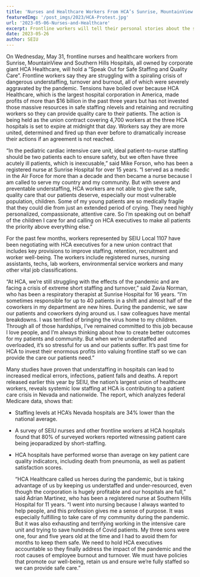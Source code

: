 ```yaml
---
title: 'Nurses and Healthcare Workers From HCA’s Sunrise, MountainView and Southern Hills Hospitals to Hold “Speak Out for Safe Staffing and Quality Care”'
featuredImg: '/post_imgs/2023/HCA-Protest.jpg'
url: '2023-05-06-Nurses-and-Healthcare'
excerpt: Frontline workers will tell their personal stories about the spiraling crisis of dangerous understaffing, turnover and burnout!
date: 2023-05-26
author: SEIU
---
```


<div class="prose mx-auto">

On Wednesday, May 31, frontline nurses and healthcare workers from Sunrise, MountainView and Southern Hills Hospitals, all owned by corporate giant HCA Healthcare, will hold a “Speak Out for Safe Staffing and Quality Care”. Frontline workers say they are struggling with a spiraling crisis of dangerous understaffing, turnover and burnout, all of which were severely aggravated by the pandemic. Tensions have boiled over because HCA Healthcare, which is the largest hospital corporation in America, made profits of more than $16 billion in the past three years but has not invested those massive resources in safe staffing nlevels and retaining and recruiting workers so they can provide quality care to their patients. The action is being held as the union contract covering 4,700 workers at the three HCA hospitals is set to expire at midnight that day. Workers say they are more united, determined and fired up than ever before to dramatically increase their actions if an agreement is not reached.

“In the pediatric cardiac intensive care unit, ideal patient-to-nurse staffing should be two patients each to ensure safety, but we often have three acutely ill patients, which is inexcusable,” said Mike Forson, who has been a registered nurse at Sunrise Hospital for over 15 years. “I served as a medic in the Air Force for more than a decade and then became a nurse because I am called to serve my country and my community. But with severe and preventable understaffing, HCA workers are not able to give the safe, quality care that our patients deserve, especially our most vulnerable population, children. Some of my young patients are so medically fragile that they could die from just an extended period of crying. They need highly personalized, compassionate, attentive care. So I’m speaking out on behalf of the children I care for and calling on HCA executives to make all patients the priority above everything else.”

For the past few months, workers represented by SEIU Local 1107 have been negotiating with HCA executives for a new union contract that includes key provisions to improve staffing, retention, recruitment and worker well-being. The workers include registered nurses, nursing assistants, techs, lab workers, environmental service workers and many other vital job classifications.

“At HCA, we’re still struggling with the effects of the pandemic and are facing a crisis of extreme short staffing and turnover,” said Zavia Norman, who has been a respiratory therapist at Sunrise Hospital for 16 years. “I’m sometimes responsible for up to 40 patients in a shift and almost half of the coworkers in my department are new hires. During the pandemic, we saw our patients and coworkers dying around us. I saw colleagues have mental breakdowns. I was terrified of bringing the virus home to my children. Through all of those hardships, I’ve remained committed to this job because I love people, and I’m always thinking about how to create better outcomes for my patients and community. But when we’re understaffed and overloaded, it’s so stressful for us and our patients suffer. It’s past time for HCA to invest their enormous profits into valuing frontline staff so we can provide the care our patients need.”

Many studies have proven that understaffing in hospitals can lead to increased medical errors, infections, patient falls and deaths. A report released earlier this year by SEIU, the nation’s largest union of healthcare workers, reveals systemic low staffing at HCA is contributing to a patient care crisis in Nevada and nationwide. The report, which analyzes federal Medicare data, shows that:

* Staffing levels at HCA’s Nevada hospitals are 34% lower than the national average.

* A survey of SEIU nurses and other frontline workers at HCA hospitals found that 80% of surveyed workers reported witnessing patient care being jeoparadized by short-staffing.

* HCA hospitals have performed worse than average on key patient care quality indicators, including death from pneumonia, as well as patient satisfaction scores.

  “HCA Healthcare called us heroes during the pandemic, but is taking advantage of us by keeping us understaffed and under-resourced, even though the corporation is hugely profitable and our hospitals are full,” said Adrian Martinez, who has been a registered nurse at Southern Hills Hospital for 11 years. “I went into nursing because I always wanted to help people, and this profession gives me a sense of purpose. It was especially fulfilling to take care of my community during the pandemic. But it was also exhausting and terrifying working in the intensive care unit and trying to save hundreds of Covid patients. My three sons were one, four and five years old at the time and I had to avoid them for months to keep them safe. We need to hold HCA executives accountable so they finally address the impact of the pandemic and the root causes of employee burnout and turnover. We must have policies that promote our well-being, retain us and ensure we’re fully staffed so we can provide safe care.”

</div>

